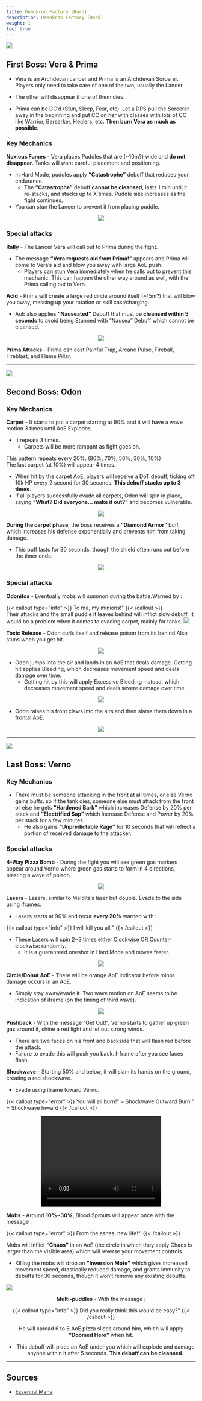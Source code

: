 ```yaml
---
title: Demokron Factory (Hard)
description: Demokron Factory (Hard)
weight: 1
toc: true
---
```


<div id="first-boss">

![](https://i.imgur.com/O034mMp.png)
## First Boss: Vera & Prima

- Vera is an Archdevan Lancer and Prima is an Archdevan Sorcerer. Players only need to take care of one of the two, usually the Lancer. 
- The other will disappear if one of them dies.

- Prima can be CC’d (Stun, Sleep, Fear, etc). Let a DPS pull the Sorcerer away in the beginning and put CC on her with classes with lots of CC like Warrior, Berserker, Healers, etc. **Then burn Vera as much as possible.**
### Key Mechanics

**Noxious Fumes** - Vera places Puddles that are (~10m?) wide and **do not disappear**. Tanks will want careful placement and positioning.
* In Hard Mode, puddles apply **“Catastrophe”** debuff that reduces your endurance. 
  * The **“Catastrophe”** debuff **cannot be cleansed**, lasts 1 min until it re-stacks, and stacks up to X times. Puddle size increases as the fight continues.
* You can stun the Lancer to prevent it from placing puddle.

<center>

![](https://i.imgur.com/1Q8zv9r.png)

</center>

### Special attacks

**Rally** - The Lancer Vera will call out to Prima during the fight. 
* The message **“Vera requests aid from Prima!”** appears and Prima will come to Vera’s aid and blow you away with large AoE push. 
  * Players can stun Vera immediately when he calls out to prevent this mechanic. This can happen the other way around as well, with the Prima calling out to Vera.

**Acid** - Prima will create a large red circle around itself (~15m?) that will blow you away, messing up your rotation or skill cast/charging.
* AoE also applies **“Nauseated”** Debuff that must be **cleansed within 5 seconds** to avoid being Stunned with “Nausea” Debuff which cannot be cleansed.

<center>

![](https://i.imgur.com/Yjc3idj.png)

</center>

**Prima Attacks** - Prima can cast Painful Trap, Arcane Pulse, Fireball, Fireblast, and Flame Pillar.

</div>
<hr/>

<div id="second-boss">

![](https://i.imgur.com/JKCpBW4.png)
## Second Boss: Odon
### Key Mechanics

**Carpet** - It starts to put a carpet starting at 90% and it will have a wave motion 3 times until AoE Explodes. 
* It repeats 3 times.
  * Carpets will be more rampant as fight goes on.

This pattern repeats every 20%. (90%, 70%, 50%, 30%, 10%)<br>
The last carpet (at 10%) will appear 4 times. 
* When hit by the carpet AoE, players will receive a DoT debuff, ticking off 10k HP every 2 second for 30 seconds. **This debuff stacks up to 3 times.**
* If all players successfully evade all carpets, Odon will spin in place, saying **“What? Did everyone… make it out?”** and becomes vulnerable.

<center>

![](https://i.imgur.com/5buDkne.jpg)

</center>

**During the carpet phase**, the boss receives a **“Diamond Armor”** buff, which increases his defense exponentially and prevents him from taking damage. 
* This buff lasts for 30 seconds, though the shield often runs out before the timer ends.

<center>

![](https://i.imgur.com/C8KQyTM.jpg)

</center>

### Special attacks

**Odonitos** - Eventually mobs will summon during the battle.Warned by : 
 
{{< callout type="info" >}}
To me, my minions!”
{{< /callout >}}     
Their attacks and the small puddle it leaves behind will inflict slow debuff. It would be a problem when it comes to evading carpet, mainly for tanks.
![](https://i.imgur.com/1o0HGId.jpg)

**Toxic Release** - Odon curls itself and release poison from its behind.Also stuns when you get hit.

<center>

![](https://i.imgur.com/kYbbbxz.jpg)

</center>

- Odon jumps into the air and lands in an AoE that deals damage. Getting hit applies Bleeding, which decreases movement speed and deals damage over time. 
  - Getting hit by this will apply Excessive Bleeding instead, which decreases movement speed and deals severe damage over time.

<center>

![](https://i.imgur.com/G53B9MI.jpg)

</center>

- Odon raises his front claws into the airs and then slams them down in a frontal AoE.

<center>

![](https://i.imgur.com/VH5XHxU.jpg)

</center>

</div>
<hr/>

<div id="last-boss">

![](https://i.imgur.com/LHSQ9AB.png)
## Last Boss: Verno
### Key Mechanics

- There must be someone attacking in the front at all times, or else Verno gains buffs. so if the tank dies, someone else must attack from the front or else he gets **“Hardened Bark”** which increases Defense by 20% per stack and **“Electrified Sap”** which increase Defense and Power by 20% per stack for a few minutes. 
  - He also gains **“Unpredictable Rage”** for 10 seconds that will reflect a portion of received damage to the attacker.

### Special attacks

**4-Way Pizza Bomb** - During the fight you will see green gas markers appear around Verno where green gas starts to form in 4 directions, blasting a wave of poison.

<center>

![](https://i.imgur.com/S5u4BXB.jpg)

</center>

**Lasers** - Lasers, similar to Meldita’s laser but double. Evade to the side using iframes.
* Lasers starts at 90% and recur **every 20%** warned with :

{{< callout type="info" >}}
I will kill you all!”
{{< /callout >}}
* These Lasers will spin 2~3 times either Clockwise OR Counter-clockwise randomly. 
  * It is a guaranteed oneshot in Hard Mode and moves faster.

<center>

![](https://i.imgur.com/bPZG3vy.jpg)

</center>

**Circle/Donut AoE** - There will be orange AoE indicator before minor damage occurs in an AoE. 
* Simply stay away/evade it. Two wave motion on AoE seems to be indication of iframe (on the timing of third wave).

<center>

![](https://i.imgur.com/ISDj4IL.jpg)

</center>

**Pushback** - With the message “Get Out!“, Verno starts to gather up green gas around it, shine a red light and let out strong winds. 
* There are two faces on his front and backside that will flash red before the attack. 
* Failure to evade this will push you back. I-frame after you see faces flash.

**Shockwave** - Starting 50% and below, it will slam its hands on the ground, creating a red shockwave.
* Evade using iframe toward Verno.

 {{< callout type="error" >}}
You will all burn!” = Shockwave Outward
Burn!” = Shockwave Inward
{{< /callout >}}

<center><video width="320" height="240" controls>
  <source src="https://i.imgur.com/wjQRsKh.mp4" type="video/mp4">
</video></center>

**Mobs** - Around **10%~30%**, Blood Sprouts will appear once with the message : 

{{< callout type="error" >}}
From the ashes, new life!“.
{{< /callout >}}

Mobs will inflict **“Chaos”** in an AoE (the circle in which they apply Chaos is larger than the visible area) which will reverse your movement controls. 
* Killing the mobs will drop an **"Inversion Mote"** which gives increased movement speed, drastically reduced damage, and grants immunity to debuffs for 30 seconds, though it won’t remove any existing debuffs.

<centger>

![](https://i.imgur.com/9m6wNBL.jpg)

<center>

**Multi-puddles** - With the message :

{{< callout type="info" >}}
Did you really think this would be easy?”
{{< /callout >}}

He will spread 6 to 8 AoE pizza slices around him, which will apply **“Doomed Hero”** when hit. 
* This debuff will place an AoE under you which will explode and damage anyone within it after 5 seconds. **This debuff can be cleansed.**

</div>
<hr/>

## Sources

* [Essential Mana](http://www.essentialmana.com/vernos-laboratory)
